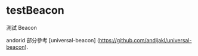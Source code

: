 # testBeacon
測試 Beacon

andorid 部分參考 [universal-beacon] (https://github.com/andijakl/universal-beacon).